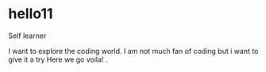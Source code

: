# hello11
Self learner


I want to explore the coding world. I am not much fan of coding but i want to give it a try
Here we go voila!
.

